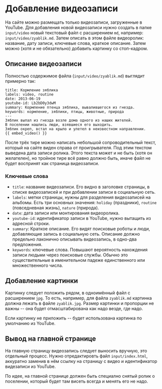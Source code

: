 # Добавление видеозаписи

На сайте можно размещать только видеозаписи, загруженные в YouTube.
Для добавления новой видеозаписи нужно создать в папке `input/video` новый текстовый файл с расширением `md`, например: `input/video/zyablik.md`.
Затем описать в этом файле видеоролик: название, дату записи, ключевые слова, краткое описание.
Затем можно (хотя и не обязательно) добавить картинку со стоп-кадром.


## Описание видеозаписи

Полностью содержимое файла (`input/video/zyablik.md`) выглядит примерно так:

    title: Кормление зяблика
    labels: video, routine
    date: 2013-06-19
    youtube-id: Lb2bD0y3dwM
    summary: Кормление птенца зяблика, вывалившегося из гнезда.
    keywords: кормление, зяблики, птицы, животные, природа
    ---
    Зяблик выпал из гнезда возле дома одного из наших жителей.
    В поселении нашлись люди, взявшиеся его выходить.
    Зяблик окреп, встал на крыло и улетел в неизвестном направлении.
    {{ embed_video() }}

После трёх тире можно написать небольшой сопроводительный текст, который на сайте виден справа от проигрывателя.
Под этим текстом выведена дата записи ролика.
Этого текста может и не быть (хотя он желателен), но тройное тире всё равно должно быть, иначе файл не будет воспринят как страница видеозаписи.


### Ключевые слова

- `title`: название видеозаписи.
  Его видно в заголовке страницы, в списке видеозаписей и при добавлении записи в социальную сеть.
- `labels`: метки страницы, нужны для разделения видеозаписей на альбомы.
  Есть три основных значения: `holiday` (праздники), `routine` (повседневная жизнь), `nature` (природа).
- `date`: дата записи или монтирования видеоролика.
- `youtube-id`: идентификатор записи в YouTube, нужно вытащить из адресной строки.
- `summary`: Краткое описание.
  Его видят поисковые роботы и люди, добавляющие запись в социальную сеть.
  Описание должно предельно лаконично описывать видеозапись, в одно-два предложения.
- `keywords`: ключевые слова.
  Повышают вероятность нахождения записи людьми через поисковые службы.
  Обычно это существительные в именительном падеже единственного или множественного числа.


## Добавление картинки

Картинку следует положить рядом, в одноимённый файл с расширением `jpg`.  То есть, например, для файла `zyablik.md` картинка должна лежать в файле `zyablik.jpg`.
Размер картинки и пропорции не важны -- она будет отмасштабирована как надо везде, где надо.

Если картинку не приложить -- будет использована картинка по умолчанию из YouTube.


## Вывод на главной странице

На главную страницу видеозапись следует выносить вручную, это отдельный процесс.
Нужно отредактировть файл `input/index.html`, аккуратно заменив в нём ссылку на страницу с видео и идентификатор видезаписи из YouTube.

По идее, на главной странице должен быть специално снятый ролик о поселении, который будет там висеть всегда и менять его не надо.
